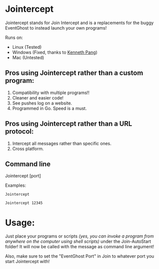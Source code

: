 # Jointercept
Jointercept stands for Join Intercept and is a replacements for the buggy EventGhost to instead launch your own programs!

Runs on:
- Linux (Tested)
- Windows (Fixed, thanks to [Kenneth Pang](https://plus.google.com/u/0/+KennethPang))
- Mac (Untested)

## Pros using Jointercept rather than a custom program:
1. Compatibility with multiple programs!!
2. Cleaner and easier code!
3. See pushes log on a website.
4. Programmed in Go. Speed is a must.
## Pros using Jointercept rather than a URL protocol:
1. Intercept all messages rather than specific ones.
2. Cross platform.

## Command line
Jointercept [port]

Examples:
```
Jointercept
```
```
Jointercept 12345
```

# Usage:
Just place your programs or scripts _(yes, you can invoke a program from anywhere on the computer using shell scripts)_ under the Join-AutoStart folder! It will now be called with the message as command line argument!

Also, make sure to set the "EventGhost Port" in Join to whatever port you start Jointercept with!
